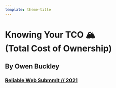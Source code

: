 ```yaml
---
template: theme-title
---
```


# Knowing Your TCO 🏔️ </br> (Total Cost of Ownership)

## By Owen Buckley

### [Reliable Web Submmit // 2021](https://reliablewebsummit.com/)